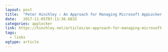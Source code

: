 ```yaml
---
layout: post 
title:  "Peter Hinchley : An Approach for Managing Microsoft AppLocker Policies" 
date:   2017-11-05T07:11:36.683Z 
categories: applocker
link: https://hinchley.net/articles/an-approach-for-managing-microsoft-applocker-policies/ 
tags:
  - links
ogtype: article 
---
```


